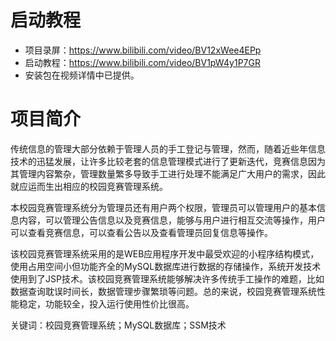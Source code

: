 # 启动教程

- 项目录屏：https://www.bilibili.com/video/BV12xWee4EPp
- 启动教程：https://www.bilibili.com/video/BV1pW4y1P7GR
- 安装包在视频详情中已提供。

# 项目简介
传统信息的管理大部分依赖于管理人员的手工登记与管理，然而，随着近些年信息技术的迅猛发展，让许多比较老套的信息管理模式进行了更新迭代，竞赛信息因为其管理内容繁杂，管理数量繁多导致手工进行处理不能满足广大用户的需求，因此就应运而生出相应的校园竞赛管理系统。

本校园竞赛管理系统分为管理员还有用户两个权限，管理员可以管理用户的基本信息内容，可以管理公告信息以及竞赛信息，能够与用户进行相互交流等操作，用户可以查看竞赛信息，可以查看公告以及查看管理员回复信息等操作。

该校园竞赛管理系统采用的是WEB应用程序开发中最受欢迎的小程序结构模式，使用占用空间小但功能齐全的MySQL数据库进行数据的存储操作，系统开发技术使用到了JSP技术。该校园竞赛管理系统能够解决许多传统手工操作的难题，比如数据查询耽误时间长，数据管理步骤繁琐等问题。总的来说，校园竞赛管理系统性能稳定，功能较全，投入运行使用性价比很高。 

关键词：校园竞赛管理系统；MySQL数据库；SSM技术
